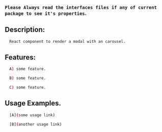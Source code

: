 ### `Please Always read the interfaces files if any of current package to see it's properties`.

## Description:

```sh
  React component to render a modal with an carousel.
```

## Features:

```sh
  A) some feature.

  B) some feature.

  C) some feature.
```

## Usage Examples.

```sh
  [A](some usage link)

  [B](another usage link)
```
